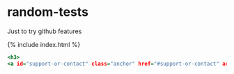 # random-tests
Just to try github features

{% include index.html %}

``` {.html .numberLines startFrom="100"}
<h3>
<a id="support-or-contact" class="anchor" href="#support-or-contact" aria-hidden="true"><span class="octicon octicon-link"></span></a>Support or Contact</h3>
```
